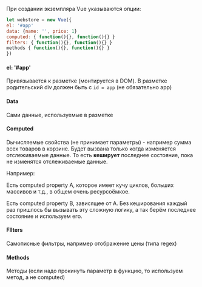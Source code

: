 При создании экземпляра Vue указываются опции:

```js
let webstore = new Vue({
el: '#app'
data: {name: '', price: 1}
computed: { function(){}, function(){} }
filters: { function(){}, function(){} }
methods { function(){}, function(){} }
})
```

#### el: '#app'
Привязывается к разметке (монтируется в DOM). 
В разметке родительский div должен быть с `id = app` (не обязательно app)
#### Data
Cами данные, используемые в разметке
#### Computed
Dычисляемые свойства (не принимает параметры) - например сумма всех товаров в корзине. Будет вызвана только когда изменяется отслеживаемые данные. То есть **кеширует** последнее состояние, пока не изменятся отслеживаемые данные.

Например:

Есть computed property A, которое имеет кучу циклов, больших массивов и т.д., в общем очень ресурсоёмкое.

Есть computed property B, зависящее от A. 
Без кеширования каждый раз пришлось бы вызывать эту сложную логику, а так берём последнее состояние и используем его.

#### FIlters
Cамописные фильтры, например отображение цены (типа regex)

#### Methods
Методы (если надо прокинуть параметр в функцию, то используем метод, а не computed)









